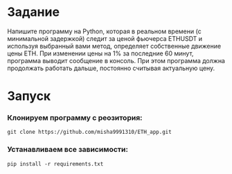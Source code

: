 # Задание
Напишите программу на Python, которая в реальном времени (с минимальной задержкой) следит за ценой фьючерса ETHUSDT и используя выбранный вами метод, определяет собственные движение цены ETH. При изменении цены на 1% за последние 60 минут, программа выводит сообщение в консоль. При этом программа должна продолжать работать дальше, постоянно считывая актуальную цену.
# Запуск

### Клонируем программу с реозитория:
```
git clone https://github.com/misha9991310/ETH_app.git
```
### Устанавливаем все зависимости:
```
pip install -r requirements.txt
```
